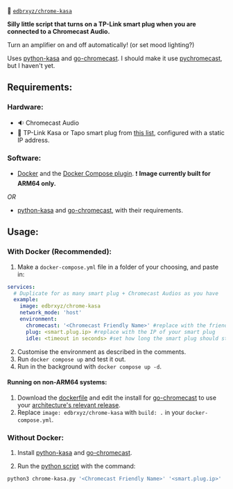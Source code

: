 :whale: [`edbrxyz/chrome-kasa`](https://hub.docker.com/r/edbrxyz/chrome-kasa)

**Silly little script that turns on a TP-Link smart plug when you are connected to a Chromecast Audio.**

Turn an amplifier on and off automatically! (or set mood lighting?)

Uses [python-kasa](https://github.com/python-kasa/python-kasa) and [go-chromecast](https://github.com/vishen/go-chromecast). I should make it use [pychromecast](https://github.com/home-assistant-libs/pychromecast), but I haven't yet.

## Requirements:

### Hardware:

 - :sound:  Chromecast Audio
 - :electric_plug:  TP-Link Kasa or Tapo smart plug from [this list](https://github.com/python-kasa/python-kasa?tab=readme-ov-file#supported-kasa-devices), configured with a static IP address.

### Software:

- [Docker](https://docs.docker.com/engine/install/) and the [Docker Compose plugin](https://docs.docker.com/compose/install/linux/#install-using-the-repository). :exclamation: **Image currently built for ARM64 only.**

*OR*

- [python-kasa](https://github.com/python-kasa/python-kasa) and [go-chromecast](https://github.com/vishen/go-chromecast), with their requirements.

## Usage:

### With Docker (Recommended):

1. Make a `docker-compose.yml` file in a folder of your choosing, and paste in:

```yaml
services:
  # Duplicate for as many smart plug + Chromecast Audios as you have
  example:
    image: edbrxyz/chrome-kasa
    network_mode: 'host'
    environment:
      chromecast: '<Chromecast Friendly Name>' #replace with the friendly name of your Chromecast Audio
      plug: <smart.plug.ip> #replace with the IP of your smart plug
      idle: <timeout in seconds> #set how long the smart plug should stay on for, or remove line for default 60
```

2. Customise the environment as described in the comments.
3. Run `docker compose up` and test it out.
4. Run in the background with `docker compose up -d`.

#### Running on non-ARM64 systems:

1. Download the [dockerfile](dockerfile) and edit the install for [go-chromecast](https://github.com/vishen/go-chromecast) to use your [architecture's relevant release](https://github.com/vishen/go-chromecast/releases).
2. Replace `image: edbrxyz/chrome-kasa` with `build: .` in your `docker-compose.yml`.

### Without Docker:

1. Install [python-kasa](https://github.com/python-kasa/python-kasa) and [go-chromecast](https://github.com/vishen/go-chromecast).

2. Run the [python script](src/chrome-kasa.py) with the command:
```bash
python3 chrome-kasa.py '<Chromecast Friendly Name>' '<smart.plug.ip>' '<timeout in seconds>'
```
